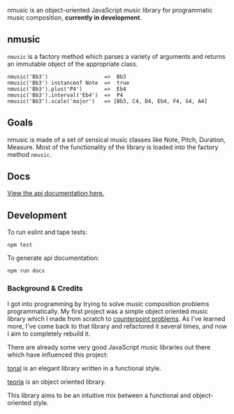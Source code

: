 nmusic is an object-oriented JavaScript music library for programmatic music composition, **currently in development**.

## nmusic 

`nmusic` is a factory method which parses a variety of arguments and returns an immutable object of the appropriate class.

```
nmusic('Bb3')                  =>  Bb3
nmusic('Bb3') instanceof Note  =>  true
nmusic('Bb3').plus('P4')       =>  Eb4
nmusic('Bb3').interval('Eb4')  =>  P4
nmusic('Bb3').scale('major')   => [Bb3, C4, D4, Eb4, F4, G4, A4]
```


## Goals

nmusic is made of a set of sensical music classes like Note, Pitch, Duration, Measure. Most of the functionality of the library is loaded into the factory method `nmusic`.


## Docs
[View the api documentation here.](api.md)


## Development

To run eslint and tape tests:
```
npm test
```

To generate api documentation:
```
npm run docs
```

### Background & Credits

I got into programming by trying to solve music composition problems programmatically.  My first project was a simple object oriented music library which I made from scratch to [counterpoint problems](https://github.com/jrleszcz/Computational-Counterpoint). As I've learned more, I've come back to that library and refactored it several times, and now I aim to completely rebuild it. 

There are already some very good JavaScript music libraries out there which have influenced this project:

[tonal](https://github.com/danigb/tonal) is an elegant library written in a functional style. 

[teoria](https://github.com/saebekassebil/teoria) is an object oriented library.

This library aims to be an intuitive mix between a functional and object-oriented style. 